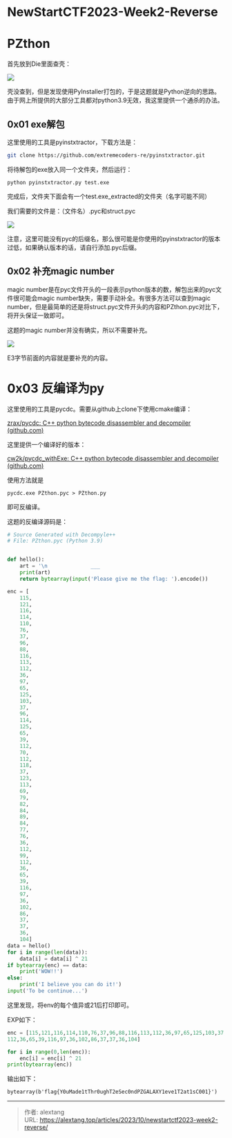 # NewStartCTF2023-Week2-Reverse


# PZthon

首先放到Die里面查壳：

![](https://cdn.jsdelivr.net/gh/thecoderalex/imgs@upload/2023/image-20231010102606145.png)

壳没查到，但是发现使用PyInstaller打包的，于是这题就是Python逆向的思路。由于网上所提供的大部分工具都对python3.9无效，我这里提供一个通杀的办法。

## 0x01 exe解包

这里使用的工具是pyinstxtractor，下载方法是：

```bash
git clone https://github.com/extremecoders-re/pyinstxtractor.git
```

将待解包的exe放入同一个文件夹，然后运行：

```
python pyinstxtractor.py test.exe
```

完成后，文件夹下面会有一个test.exe_extracted的文件夹（名字可能不同）

我们需要的文件是：（文件名）.pyc和struct.pyc

![](https://cdn.jsdelivr.net/gh/thecoderalex/imgs@upload/2023/image-20231010103428003.png)

注意，这里可能没有pyc的后缀名，那么很可能是你使用的pyinstxtractor的版本过低，如果确认版本的话，请自行添加.pyc后缀。

## 0x02 补充magic number

magic number是在pyc文件开头的一段表示python版本的数，解包出来的pyc文件很可能会magic number缺失，需要手动补全。有很多方法可以查到magic number，但是最简单的还是将struct.pyc文件开头的内容和PZthon.pyc对比下，将开头保证一致即可。

这题的magic number并没有确实，所以不需要补充。

![](https://cdn.jsdelivr.net/gh/thecoderalex/imgs@upload/2023/image-20231010111015740.png)

E3字节前面的内容就是要补充的内容。

# 0x03 反编译为py

这里使用的工具是pycdc。需要从github上clone下使用cmake编译：

[zrax/pycdc: C++ python bytecode disassembler and decompiler (github.com)](https://github.com/zrax/pycdc)

这里提供一个编译好的版本：

[cw2k/pycdc_withExe: C++ python bytecode disassembler and decompiler (github.com)](https://github.com/cw2k/pycdc_withExe)

使用方法就是

```
pycdc.exe PZthon.pyc > PZthon.py
```

即可反编译。

这题的反编译源码是：

```python
# Source Generated with Decompyle++
# File: PZthon.pyc (Python 3.9)


def hello():
    art = '\n              ___                                                                      \n    //   ) )     / /    //   ) )  // | |     / /        // | |  \\ / / \\    / /       \n   //___/ /     / /    //        //__| |    / /        //__| |   \\  /   \\  / /        \n  / ____ /     / /    //  ____  / ___  |   / /        / ___  |   / /     \\/ /         \n //           / /    //    / / //    | |  / /        //    | |  / /\\     / /          \n//           / /___ ((____/ / //     | | / /____/ / //     | | / /  \\   / /           \n                                                                                       \n     / /        //   / / ||   / / //   / /  / /       /__  ___/ ||   / |  / / //   ) ) \n    / /        //____    ||  / / //____    / /          / /     ||  /  | / / //   / /  \n   / /        / ____     || / / / ____    / /          / /      || / /||/ / //   / /   \n  / /        //          ||/ / //        / /          / /       ||/ / |  / //   / /    \n / /____/ / //____/ /    |  / //____/ / / /____/ /   / /        |  /  | / ((___/ /     \n'
    print(art)
    return bytearray(input('Please give me the flag: ').encode())

enc = [
    115,
    121,
    116,
    114,
    110,
    76,
    37,
    96,
    88,
    116,
    113,
    112,
    36,
    97,
    65,
    125,
    103,
    37,
    96,
    114,
    125,
    65,
    39,
    112,
    70,
    112,
    118,
    37,
    123,
    113,
    69,
    79,
    82,
    84,
    89,
    84,
    77,
    76,
    36,
    112,
    99,
    112,
    36,
    65,
    39,
    116,
    97,
    36,
    102,
    86,
    37,
    37,
    36,
    104]
data = hello()
for i in range(len(data)):
    data[i] = data[i] ^ 21
if bytearray(enc) == data:
    print('WOW!!')
else:
    print('I believe you can do it!')
input('To be continue...')
```

这里发现，将env的每个值异或21后打印即可。

EXP如下：

```python
enc = [115,121,116,114,110,76,37,96,88,116,113,112,36,97,65,125,103,37,96,114,125,65,39,112,70,112,118,37,123,113,69,79,82,84,89,84,77,76,36,112,99,
112,36,65,39,116,97,36,102,86,37,37,36,104]

for i in range(0,len(enc)):
    enc[i] = enc[i] ^ 21
print(bytearray(enc))
```

输出如下：

```
bytearray(b'flag{Y0uMade1tThr0ughT2eSec0ndPZGALAXY1eve1T2at1sC001}')
```



---

> 作者: alextang  
> URL: https://alextang.top/articles/2023/10/newstartctf2023-week2-reverse/  


